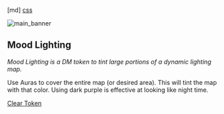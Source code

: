 [md]
[css](-OCVFMyYfsylqoZPiW6l)

![main_banner](https://raw.githubusercontent.com/Tougher-Together-Gaming/default-game-assets/refs/heads/main/character-sheets/light-sources/images/mood-lighting-portrait.png)

## Mood Lighting

*Mood Lighting is a DM token to tint large portions of a dynamic lighting map.*

Use Auras to cover the entire map (or desired area). This will tint the map with that color. Using dark purple is effective at looking like night time.

[Clear Token](https://raw.githubusercontent.com/Tougher-Together-Gaming/default-game-assets/refs/heads/main/character-sheets/light-sources/images/1-pixel-clear.png)